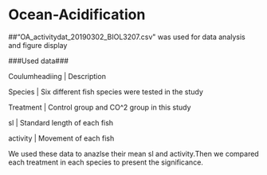 # Ocean-Acidification

##“OA_activitydat_20190302_BIOL3207.csv" was used for data analysis and figure display

###Used data###

Coulumheadiing | Description

Species        | Six different fish species were tested in the study

Treatment      | Control group and CO^2 group in this study

sl             | Standard length of each fish

activity       | Movement of each fish

We used these data to anazlse their mean sl and activity.Then we compared each treatment in each species to present the significance.
